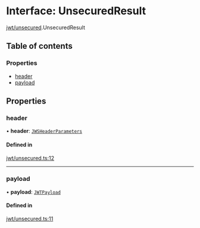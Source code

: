 # Interface: UnsecuredResult

[jwt/unsecured](../modules/jwt_unsecured.md).UnsecuredResult

## Table of contents

### Properties

- [header](jwt_unsecured.UnsecuredResult.md#header)
- [payload](jwt_unsecured.UnsecuredResult.md#payload)

## Properties

### header

• **header**: [`JWSHeaderParameters`](types.JWSHeaderParameters.md)

#### Defined in

[jwt/unsecured.ts:12](https://github.com/panva/jose/blob/v3.14.2/src/jwt/unsecured.ts#L12)

___

### payload

• **payload**: [`JWTPayload`](types.JWTPayload.md)

#### Defined in

[jwt/unsecured.ts:11](https://github.com/panva/jose/blob/v3.14.2/src/jwt/unsecured.ts#L11)
